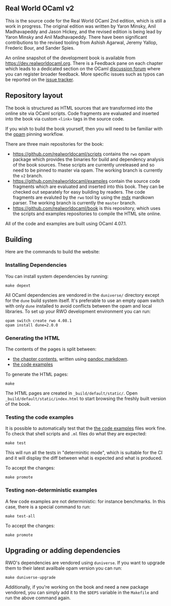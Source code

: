 Real World OCaml v2
-------------------

This is the source code for the Real World OCaml 2nd edition, which
is still a work in progress.  The original edition was written by
Yaron Minsky, Anil Madhavapeddy and Jason Hickey, and the revised
edition is being lead by Yaron Minsky and Anil Madhavapeddy.  There
have been significant contributions to the revised tooling from
Ashish Agarwal, Jeremy Yallop, Frederic Bour, and Sander Spies.

An online snapshot of the development book is available from
<https://dev.realworldocaml.org>.  There is a Feedback pane on
each chapter which leads to a dedicated section on the OCaml
[discussion forum](https://discuss.ocaml.org) where you can register
broader feedback.  More specific issues such as typos can be
reported on the [issue tracker](https://github.com/realworldocaml/book/issues).

## Repository layout

The book is structured as HTML sources that are transformed into
the online site via OCaml scripts. Code fragments are evaluated
and inserted into the book via custom `<link>` tags in the source code.

If you wish to build the book yourself, then you will need to be
familiar with the [opam](https://opam.ocaml.org) pinning workflow.

There are three main repositories for the book:

- <https://github.com/realworldocaml/scripts> contains the `rwo`
  opam package which provides the binaries for build and dependency
  analysis of the book sources.  These scripts are currently unreleased
  and so need to be pinned to master via opam.  The working branch
  is currently the `v2` branch.
- <https://github.com/realworldocaml/examples> contain the source
  code fragments which are evaluated and inserted into this book.
  They can be checked out separately for easy building by readers.
  The code fragments are evaluted by the `rwo` tool by using the
  [mdx](https://github.com/realworldocaml/mdx) mardkown
  parser.  The working branch is currently the `master` branch.
- <https://github.com/realworldocaml/book> is this repository, which
  uses the scripts and examples repositories to compile the HTML
  site online.

All of the code and examples are built using OCaml 4.07.1.

## Building

Here are the commands to build the website:

### Installing Dependencies

You can install system dependencies by running:

```
make depext
```

All OCaml dependencies are vendored in the `duniverse/` directory except
for the `dune` build system itself. It's preferable to use an empty opam switch
with only `dune` installed to avoid conflicts between the opam and local
libraries. To set up your RWO development environment you can run:

```
opam switch create rwo 4.08.1
opam install dune=2.0.0
```

### Generating the HTML

The contents of the pages is split between:

- [the chapter contents](./book), written using
[pandoc markdown](https://pandoc.org/MANUAL.html#markdown-variants).
- [the code examples](./examples/code)

To generate the HTML pages:

```
make
```

The HTML pages are created in `_build/default/static/`.
Open `_build/default/static/index.html` to start browsing the
freshly built version of the book.

### Testing the code examples

It is possible to automatically test that
the [the code examples](./examples/code) files work fine. To check that shell
scripts and `.ml` files do what they are expected:

```
make test
```

This will run all the tests in "determinitic mode", which is suitable for the
CI and it will display the diff between what is expected and what is produced.

To accept the changes:

```
make promote
```

### Testing non-deterministic examples

A few code examples are not deterministic: for instance benchmarks. In this case,
there is a special command to run:

```
make test-all
```

To accept the changes:

```
make promote
```

## Upgrading or adding dependencies

RWO's dependencies are vendored using `duniverse`. If you want to upgrade them
to their latest availbale opam version you can run:

```
make duniverse-upgrade
```

Additionally, if you're working on the book and need a new package vendored, you
can simply add it to the `$DEPS` variable in the `Makefile` and run the above
command again.
